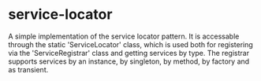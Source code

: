 # service-locator
A simple implementation of the service locator pattern. It is accessable through the static 'ServiceLocator' class, 
which is used both for registering via the 'ServiceRegistrar' class and getting services by type. The registrar supports services by an instance, by singleton,
by method, by factory and as transient.
